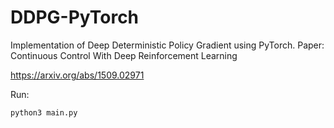 # DDPG-PyTorch
Implementation of Deep Deterministic Policy Gradient using PyTorch. Paper: Continuous Control With Deep Reinforcement Learning

https://arxiv.org/abs/1509.02971


Run:

    python3 main.py